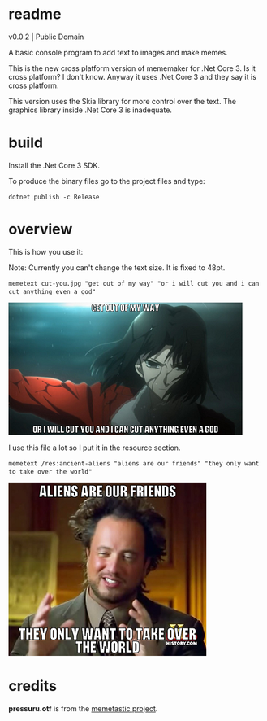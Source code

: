 # readme
v0.0.2 | Public Domain

A basic console program to add text to images and make memes.

This is the new cross platform version of mememaker for .Net Core 3. Is it cross platform? I don't know. Anyway it uses .Net Core 3 and 
they say it is cross platform.

This version uses the Skia library for more control over the text. The graphics library inside .Net Core 3 
is inadequate.

# build
Install the .Net Core 3 SDK.

To produce the binary files go to the project files and type:

```
dotnet publish -c Release
```

# overview
This is how you use it:

Note: Currently you can't change the text size. It is fixed to 48pt.

```
memetext cut-you.jpg "get out of my way" "or i will cut you and i can cut anything even a god"
```
![](res/meme.png)

I use this file a lot so I put it in the resource section.
```
memetext /res:ancient-aliens "aliens are our friends" "they only want to take over the world"
```
![](res/meme2.png)

# credits
**pressuru.otf** is from the [memetastic project](https://github.com/gsantner/memetastic).